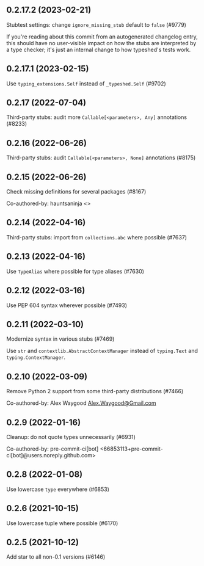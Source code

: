 ## 0.2.17.2 (2023-02-21)

Stubtest settings: change `ignore_missing_stub` default to `false` (#9779)

If you're reading about this commit from an autogenerated changelog entry, this should have no user-visible impact on how the stubs are interpreted by a type checker; it's just an internal change to how typeshed's tests work.

## 0.2.17.1 (2023-02-15)

Use `typing_extensions.Self` instead of `_typeshed.Self` (#9702)

## 0.2.17 (2022-07-04)

Third-party stubs: audit more `Callable[<parameters>, Any]` annotations (#8233)

## 0.2.16 (2022-06-26)

Third-party stubs: audit `Callable[<parameters>, None]` annotations (#8175)

## 0.2.15 (2022-06-26)

Check missing definitions for several packages (#8167)

Co-authored-by: hauntsaninja <>

## 0.2.14 (2022-04-16)

Third-party stubs: import from `collections.abc` where possible (#7637)

## 0.2.13 (2022-04-16)

Use `TypeAlias` where possible for type aliases (#7630)

## 0.2.12 (2022-03-16)

Use PEP 604 syntax wherever possible (#7493)

## 0.2.11 (2022-03-10)

Modernize syntax in various stubs (#7469)

Use `str` and `contextlib.AbstractContextManager` instead of `typing.Text` and `typing.ContextManager`.

## 0.2.10 (2022-03-09)

Remove Python 2 support from some third-party distributions (#7466)

Co-authored-by: Alex Waygood <Alex.Waygood@Gmail.com>

## 0.2.9 (2022-01-16)

Cleanup: do not quote types unnecessarily (#6931)

Co-authored-by: pre-commit-ci[bot] <66853113+pre-commit-ci[bot]@users.noreply.github.com>

## 0.2.8 (2022-01-08)

Use lowercase `type` everywhere (#6853)

## 0.2.6 (2021-10-15)

Use lowercase tuple where possible (#6170)

## 0.2.5 (2021-10-12)

Add star to all non-0.1 versions (#6146)

